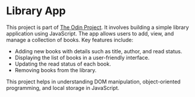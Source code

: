 # Library App

This project is part of [The Odin Project](https://www.theodinproject.com/lessons/node-path-javascript-library). It involves building a simple library application using JavaScript. The app allows users to add, view, and manage a collection of books. Key features include:

-   Adding new books with details such as title, author, and read status.
-   Displaying the list of books in a user-friendly interface.
-   Updating the read status of each book.
-   Removing books from the library.

This project helps in understanding DOM manipulation, object-oriented programming, and local storage in JavaScript.
